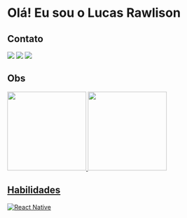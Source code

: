 
# Olá! Eu sou o Lucas Rawlison


## Contato




<a href="https://instagram.com/lucasrawlison" target="_blank"><img loading="lazy" src="https://img.shields.io/badge/-Instagram-%23E4405F?style=for-the-badge&logo=instagram&logoColor=white" target="_blank"></a>
<a href = "mailto:luc1497@gmail.com"><img loading="lazy" src="https://img.shields.io/badge/Gmail-D14836?style=for-the-badge&logo=gmail&logoColor=white" target="_blank"></a>
<a href="https://www.linkedin.com/in/lucas-rawlison-66605716b/" target="_blank"><img loading="lazy" src="https://img.shields.io/badge/-LinkedIn-%230077B5?style=for-the-badge&logo=linkedin&logoColor=white" target="_blank"></a>   


## Obs

<div>
<a href="https://github.com/lucasrawlison">
<img loading="lazy" height="180em" src="https://github-readme-stats.vercel.app/api/top-langs/?username=lucasrawlison&layout=compact&langs_count=7&theme=dracula"/>
<img loading="lazy" height="180em" src="https://github-readme-stats.vercel.app/api?username=lucasrawlison&show_icons=true&theme=dracula&include_all_commits=true&count_private=true"/>
</div>

## Habilidades

<img src="https://camo.githubusercontent.com/c30a17d34fecc874999240e59c1adf56ca0eeebb7d6a5bc0fddc0e7c8592869d/68747470733a2f2f696d672e736869656c64732e696f2f62616467652f52656163745f4e61746976652d3230323332413f7374796c653d666f722d7468652d6261646765266c6f676f3d7265616374266c6f676f436f6c6f723d363144414642" alt="React Native" data-canonical-src="https://img.shields.io/badge/React_Native-20232A?style=for-the-badge&amp;logo=react&amp;logoColor=61DAFB" style="max-width: 100%;">

